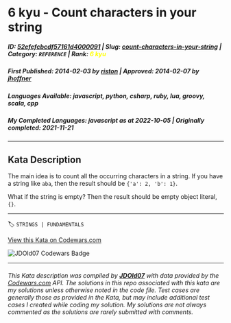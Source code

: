 # 6 kyu - Count characters in your string

##### **ID**: [52efefcbcdf57161d4000091](https://www.codewars.com/kata/52efefcbcdf57161d4000091) | **Slug**: [count-characters-in-your-string](https://www.codewars.com/kata/52efefcbcdf57161d4000091) | **Category**: `REFERENCE` | **Rank**: <span style="color:yellow">6 kyu</span>

##### **First Published**: 2014-02-03 ***by*** [riston](https://www.codewars.com/users/riston) | **Approved**: 2014-02-07 ***by*** [jhoffner](https://www.codewars.com/users/jhoffner)

##### **Languages Available**: javascript, python, csharp, ruby, lua, groovy, scala, cpp

##### **My Completed Languages**: javascript ***as at*** 2022-10-05 | **Originally completed**: 2021-11-21

---

## Kata Description


The main idea is to count all the occurring characters in a string. If you have a string like `aba`, then the result should be `{'a': 2, 'b': 1}`.



What if the string is empty? Then the result should be empty object literal, `{}`.

---


🏷 `STRINGS | FUNDAMENTALS`


[View this Kata on Codewars.com](https://www.codewars.com/kata/52efefcbcdf57161d4000091)

![](https://www.codewars.com/users/jdold07/badges/large "JDOld07 Codewars Badge")

---

###### *This Kata description was compiled by [**JDOld07**](https://tpstech.dev) with data provided by the [Codewars.com](https://www.codewars.com) API.  The solutions in this repo associated with this kata are my solutions unless otherwise noted in the code file.  Test cases are generally those as provided in the Kata, but may include additional test cases I created while coding my solution.  My solutions are not always commented as the solutions are rarely submitted with comments.*
